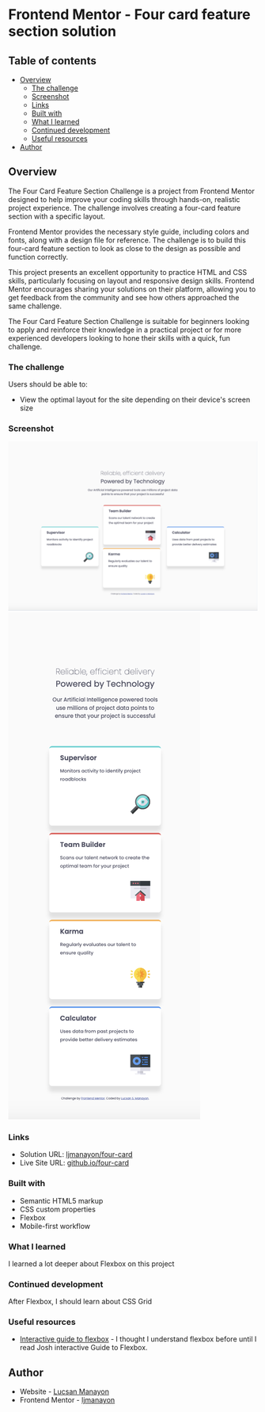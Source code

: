 # Frontend Mentor - Four card feature section solution

## Table of contents

- [Overview](#overview)
  - [The challenge](#the-challenge)
  - [Screenshot](#screenshot)
  - [Links](#links)
  - [Built with](#built-with)
  - [What I learned](#what-i-learned)
  - [Continued development](#continued-development)
  - [Useful resources](#useful-resources)
- [Author](#author)

## Overview

The Four Card Feature Section Challenge is a project from Frontend Mentor designed to help improve your coding skills through hands-on, realistic project experience. The challenge involves creating a four-card feature section with a specific layout.

Frontend Mentor provides the necessary style guide, including colors and fonts, along with a design file for reference. The challenge is to build this four-card feature section to look as close to the design as possible and function correctly.

This project presents an excellent opportunity to practice HTML and CSS skills, particularly focusing on layout and responsive design skills. Frontend Mentor encourages sharing your solutions on their platform, allowing you to get feedback from the community and see how others approached the same challenge.

The Four Card Feature Section Challenge is suitable for beginners looking to apply and reinforce their knowledge in a practical project or for more experienced developers looking to hone their skills with a quick, fun challenge.

### The challenge

Users should be able to:

- View the optimal layout for the site depending on their device's screen size

### Screenshot

![desktop](/screenshots/desktop.png)
![mobile](/screenshots/mobile.png)

### Links

- Solution URL: [ljmanayon/four-card](https://github.com/ljmanayon/four-card)
- Live Site URL: [github.io/four-card](https://ljmanayon.github.io/four-card/)

### Built with

- Semantic HTML5 markup
- CSS custom properties
- Flexbox
- Mobile-first workflow

### What I learned

I learned a lot deeper about Flexbox on this project

### Continued development

After Flexbox, I should learn about CSS Grid

### Useful resources

- [Interactive guide to flexbox](https://www.joshwcomeau.com/css/interactive-guide-to-flexbox/) - I thought I understand flexbox before until I read Josh interactive Guide to Flexbox.

## Author

- Website - [Lucsan Manayon](https://github.com/ljmanayon)
- Frontend Mentor - [ljmanayon](https://www.frontendmentor.io/profile/ljmanayon)
